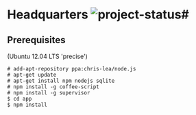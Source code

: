 # Headquarters ![project-status](http://stillmaintained.com/paps/paps-hq.png)#

Prerequisites
-------------

(Ubuntu 12.04 LTS 'precise')

	# add-apt-repository ppa:chris-lea/node.js
	# apt-get update
	# apt-get install npm nodejs sqlite
	# npm install -g coffee-script
	# npm install -g supervisor
	$ cd app
	$ npm install
